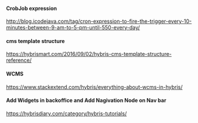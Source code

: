 #### CrobJob expression
http://blog.icodejava.com/tag/cron-expression-to-fire-the-trigger-every-10-minutes-between-9-am-to-5-pm-until-550-every-day/ 
 
#### cms template structure
https://hybrismart.com/2016/09/02/hybris-cms-template-structure-reference/

#### WCMS 
https://www.stackextend.com/hybris/everything-about-wcms-in-hybris/

#### Add Widgets in backoffice and Add Nagivation Node on Nav bar
https://hybrisdiary.com/category/hybris-tutorials/
